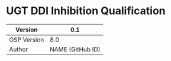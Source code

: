 # UGT DDI Inhibition Qualification 



| Version     | 0.1              |
| ----------- | ---------------- |
| OSP Version | 8.0              |
| Author      | NAME (GitHub ID) |

